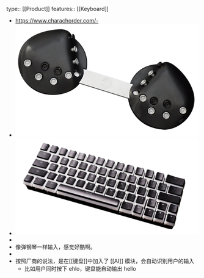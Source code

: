 type:: [[Product]]
features:: [[Keyboard]]

- https://www.charachorder.com/-
- ![image.png](../assets/image_1641700150401_0.png)
- ![image.png](../assets/image_1641700155343_0.png)
-
- 像弹钢琴一样输入，感觉好酷啊。
-
- 按照厂商的说法，是在[[键盘]]中加入了 [[AI]] 模块，会自动识别用户的输入
	- 比如用户同时按下 ehlo，键盘能自动输出 hello